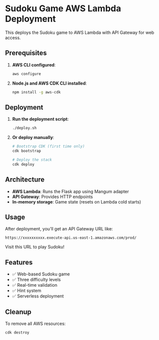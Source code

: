 # Sudoku Game AWS Lambda Deployment

This deploys the Sudoku game to AWS Lambda with API Gateway for web access.

## Prerequisites

1. **AWS CLI configured**:
   ```bash
   aws configure
   ```

2. **Node.js and AWS CDK CLI installed**:
   ```bash
   npm install -g aws-cdk
   ```

## Deployment

1. **Run the deployment script**:
   ```bash
   ./deploy.sh
   ```

2. **Or deploy manually**:
   ```bash
   # Bootstrap CDK (first time only)
   cdk bootstrap
   
   # Deploy the stack
   cdk deploy
   ```

## Architecture

- **AWS Lambda**: Runs the Flask app using Mangum adapter
- **API Gateway**: Provides HTTP endpoints
- **In-memory storage**: Game state (resets on Lambda cold starts)

## Usage

After deployment, you'll get an API Gateway URL like:
```
https://xxxxxxxxxx.execute-api.us-east-1.amazonaws.com/prod/
```

Visit this URL to play Sudoku!

## Features

- ✅ Web-based Sudoku game
- ✅ Three difficulty levels
- ✅ Real-time validation
- ✅ Hint system
- ✅ Serverless deployment

## Cleanup

To remove all AWS resources:
```bash
cdk destroy
```